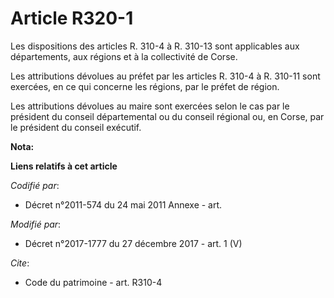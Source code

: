 # Article R320-1

Les dispositions des articles R. 310-4 à R. 310-13 sont applicables aux départements, aux régions et à la   collectivité de
Corse. 

Les attributions dévolues au préfet par les articles R. 310-4 à R. 310-11 sont exercées, en ce qui concerne les régions, par
le préfet de région. 

Les attributions dévolues au maire sont exercées selon le cas par le président du conseil départemental ou du conseil
régional ou, en Corse, par le président du conseil exécutif.

**Nota:**



**Liens relatifs à cet article**

_Codifié par_:

  - Décret n°2011-574 du 24 mai 2011 Annexe - art.

_Modifié par_:

  - Décret n°2017-1777 du 27 décembre 2017 - art. 1 (V)

_Cite_:

  - Code du patrimoine - art. R310-4

